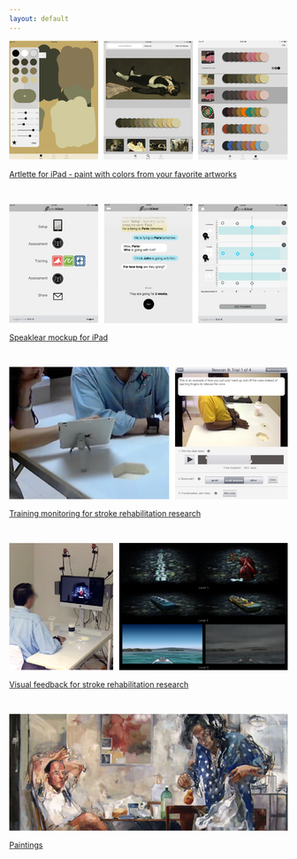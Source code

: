 ```yaml
---
layout: default
---
```


![alt text](/images/artlette/artlette.png "Artlette")

[Artlette for iPad - paint with colors from your favorite artworks](https://itunes.apple.com/us/app/artlette/id1049210573)

<br>

![alt text](/images/speaklear/speaklear.jpg "Speaklear") 

[Speaklear mockup for iPad](/speech/)

<br>

![alt text](/images/trainingMonitoring/trainingMonitoring.png "Training monitoring") 

[Training monitoring for stroke rehabilitation research](/trainmonitor/)

<br>

![alt text](/images/feedback/feedback.png "Feedback") 

[Visual feedback for stroke rehabilitation research](/feedback/)

<br>

![alt text](/images/paintings/painting.png "Feedback")

[Paintings](/painting/)


